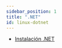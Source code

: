 ```yaml
---
sidebar_position: 1
title: ".NET"
id: linux-dotnet
---
```


- [Instalación .NET](./instalacion_dotnet.md)
